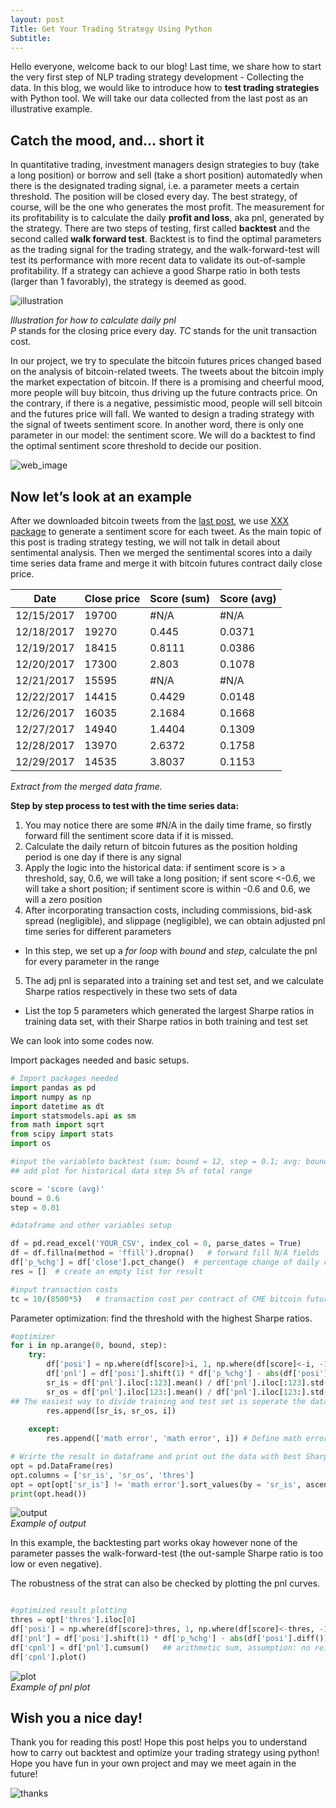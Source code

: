 ```yaml
---
layout: post
Title: Get Your Trading Strategy Using Python
Subtitle:
---
```


Hello everyone, welcome back to our blog! 
Last time, we share how to start the very first step of NLP trading strategy development - Collecting the data. In this blog, we would like to introduce how to **test trading strategies** with Python tool. We will take our data collected from the last post as an illustrative example.

## Catch the mood, and… short it

In quantitative trading, investment managers design strategies to buy (take a long position) or borrow and sell (take a short position) automatedly when there is the designated trading signal, i.e. a parameter meets a certain threshold. The position will be closed every day. The best strategy, of course, will be the one who generates the most profit. 
The measurement for its profitability is to calculate the daily **profit and loss**, aka pnl, generated by the strategy. There are two steps of testing, first called **backtest** and the second called **walk forward test**. Backtest is to find the optimal parameters as the trading signal for the trading strategy, and the walk-forward-test will test its performance with more recent data to validate its out-of-sample profitability. If a strategy can achieve a good Sharpe ratio in both tests (larger than 1 favorably), the strategy is deemed as good.

![illustration](https://github.com/thealphaedge/thealphaedge.github.io/blob/master/_posts/calculation%20illustration.jpeg?raw=true)  

_Illustration for how to calculate daily pnl_  
_P_ stands for the closing price every day. _TC_ stands for the unit transaction cost. 

In our project, we try to speculate the bitcoin futures prices changed based on the analysis of bitcoin-related tweets. The tweets about the bitcoin imply the market expectation of bitcoin. If there is a promising and cheerful mood, more people will buy bitcoin, thus driving up the future contracts price. On the contrary, if there is a negative, pessimistic mood, people will sell bitcoin and the futures price will fall. We wanted to design a trading strategy with the signal of tweets sentiment score. In another word, there is only one parameter in our model: the sentiment score. We will do a backtest to find the optimal sentiment score threshold to decide our position.

![web_image](https://i1.wp.com/ofallthefilmsites.com/wp-content/uploads/2016/07/The-Wolf-of-Wall-Street.jpg)

## Now let’s look at an example

After we downloaded bitcoin tweets from the [last post](https://thealphaedge.github.io/2019-11-27-Getting-Started-With-NLP/), we use [XXX package](link) to generate a sentiment score for each tweet. As the main topic of this post is trading strategy testing, we will not talk in detail about sentimental analysis. Then we merged the sentimental scores into a daily time series data frame and merge it with bitcoin futures contract daily close price.


| Date       | Close price | Score (sum) | Score (avg) |
|------------|-------------|-------------|-------------|
| 12/15/2017 | 19700       | #N/A        | #N/A        |
| 12/18/2017 | 19270       | 0.445       | 0.0371      |
| 12/19/2017 | 18415       | 0.8111      | 0.0386      |
| 12/20/2017 | 17300       | 2.803       | 0.1078      |
| 12/21/2017 | 15595       | #N/A        | #N/A        |
| 12/22/2017 | 14415       | 0.4429      | 0.0148      |
| 12/26/2017 | 16035       | 2.1684      | 0.1668      |
| 12/27/2017 | 14940       | 1.4404      | 0.1309      |
| 12/28/2017 | 13970       | 2.6372      | 0.1758      |
| 12/29/2017 | 14535       | 3.8037      | 0.1153      |
  
_Extract from the merged data frame._

**Step by step process to test with the time series data:**

1. You may notice there are some #N/A in the daily time frame, so firstly forward fill the sentiment score data if it is missed.
2. Calculate the daily return of bitcoin futures as the position holding period is one day if there is any signal
3. Apply the logic into the historical data: if sentiment score is > a threshold, say, 0.6, we will take a long position; if sent score <-0.6, we will take a short position; if sentiment score is within -0.6 and 0.6, we will a zero position
4. After incorporating transaction costs, including commissions, bid-ask spread (negligible), and slippage (negligible), we can obtain adjusted pnl time series for different parameters
 * In this step, we set up a _for loop_ with _bound_ and _step_, calculate the pnl for every parameter in the range
5. The adj pnl is separated into a training set and test set, and we calculate Sharpe ratios respectively in these two sets of data
 * List the top 5 parameters which generated the largest Sharpe ratios in training data set, with their Sharpe ratios in both training and test set

We can look into some codes now.

Import packages needed and basic setups.

```python
# Import packages needed
import pandas as pd
import numpy as np
import datetime as dt
import statsmodels.api as sm
from math import sqrt
from scipy import stats
import os

#input the variableto backtest (sum: bound = 12, step = 0.1; avg: bound = 0.6, step = 0.01)
## add plot for historical data step 5% of total range

score = 'score (avg)'
bound = 0.6
step = 0.01

#dataframe and other variables setup

df = pd.read_excel('YOUR_CSV', index_col = 0, parse_dates = True)
df = df.fillna(method = 'ffill').dropna()   # forward fill N/A fields
df['p_%chg'] = df['close'].pct_change()  # percentage change of daily close price
res = []  # create an empty list for result

#input transaction costs 
tc = 10/(8500*5)   # transaction cost per contract of CME bitcoin futures
```

Parameter optimization: find the threshold with the highest Sharpe ratios.

```python
#optimizer
for i in np.arange(0, bound, step):
    try:
        df['posi'] = np.where(df[score]>i, 1, np.where(df[score]<-i, -1, 0))
        df['pnl'] = df['posi'].shift(1) * df['p_%chg'] - abs(df['posi'].diff()) * tc
        sr_is = df['pnl'].iloc[:123].mean() / df['pnl'].iloc[:123].std() * sqrt(252)   # calculate in-sample Sharpe ratio
        sr_os = df['pnl'].iloc[123:].mean() / df['pnl'].iloc[123:].std() * sqrt(252)  # calculate out-sample Sharpe ratio
## The easiest way to divide training and test set is seperate the data with a 8:2 in-sample to out-sample rate, however there are also other more advanced way to divide data set
        res.append([sr_is, sr_os, i])   
        
    except:
        res.append(['math error', 'math error', i]) # Define math error which will occur when the standard deriviation is 0

# Wrirte the result in dataframe and print out the data with best Sharpe ratios       
opt = pd.DataFrame(res)
opt.columns = ['sr_is', 'sr_os', 'thres']
opt = opt[opt['sr_is'] != 'math error'].sort_values(by = 'sr_is', ascending = False)
print(opt.head())        
```

![output](https://github.com/thealphaedge/thealphaedge.github.io/blob/master/_posts/output.png?raw=true)   
_Example of output_

In this example, the backtesting part works okay however none of the parameter passes the walk-forward-test (the out-sample Sharpe ratio is too low or even negative).

The robustness of the strat can also be checked by plotting the pnl curves.

```python

#optimized result plotting 
thres = opt['thres'].iloc[0]
df['posi'] = np.where(df[score]>thres, 1, np.where(df[score]<-thres, -1, 0))
df['pnl'] = df['posi'].shift(1) * df['p_%chg'] - abs(df['posi'].diff()) * tc
df['cpnl'] = df['pnl'].cumsum()   ## arithmetic sum, assumption: no reinvestment
df['cpnl'].plot()
```

![plot](https://github.com/thealphaedge/thealphaedge.github.io/blob/master/_posts/plot.png?raw=true)   
_Example of pnl plot_    


## Wish you a nice day!
Thank you for reading this post! Hope this post helps you to understand how to carry out backtest and optimize your trading strategy using python! Hope you have fun in your own project and may we meet again in the future! 

![thanks](https://i.ebayimg.com/images/g/W78AAOSwWhlc7zmv/s-l1600.png)
